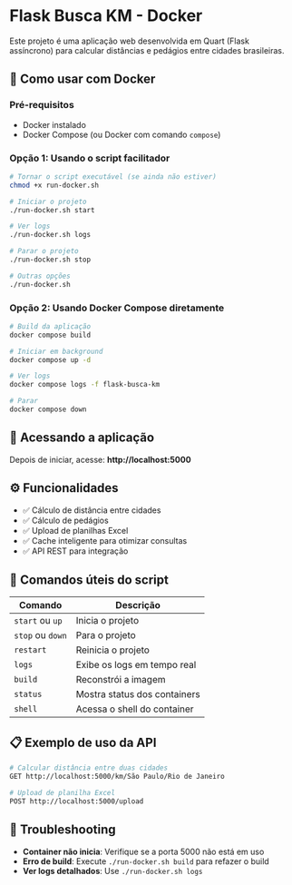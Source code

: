 # Flask Busca KM - Docker

Este projeto é uma aplicação web desenvolvida em Quart (Flask assíncrono) para calcular distâncias e pedágios entre cidades brasileiras.

## 🚀 Como usar com Docker

### Pré-requisitos

- Docker instalado
- Docker Compose (ou Docker com comando `compose`)

### Opção 1: Usando o script facilitador

```bash
# Tornar o script executável (se ainda não estiver)
chmod +x run-docker.sh

# Iniciar o projeto
./run-docker.sh start

# Ver logs
./run-docker.sh logs

# Parar o projeto
./run-docker.sh stop

# Outras opções
./run-docker.sh
```

### Opção 2: Usando Docker Compose diretamente

```bash
# Build da aplicação
docker compose build

# Iniciar em background
docker compose up -d

# Ver logs
docker compose logs -f flask-busca-km

# Parar
docker compose down
```

## 📱 Acessando a aplicação

Depois de iniciar, acesse: **http://localhost:5000**

## ⚙️ Funcionalidades

- ✅ Cálculo de distância entre cidades
- ✅ Cálculo de pedágios
- ✅ Upload de planilhas Excel
- ✅ Cache inteligente para otimizar consultas
- ✅ API REST para integração

## 🔧 Comandos úteis do script

| Comando | Descrição |
|---------|-----------|
| `start` ou `up` | Inicia o projeto |
| `stop` ou `down` | Para o projeto |
| `restart` | Reinicia o projeto |
| `logs` | Exibe os logs em tempo real |
| `build` | Reconstrói a imagem |
| `status` | Mostra status dos containers |
| `shell` | Acessa o shell do container |

## 📋 Exemplo de uso da API

```bash
# Calcular distância entre duas cidades
GET http://localhost:5000/km/São Paulo/Rio de Janeiro

# Upload de planilha Excel
POST http://localhost:5000/upload
```

## 🐛 Troubleshooting

- **Container não inicia**: Verifique se a porta 5000 não está em uso
- **Erro de build**: Execute `./run-docker.sh build` para refazer o build
- **Ver logs detalhados**: Use `./run-docker.sh logs` 